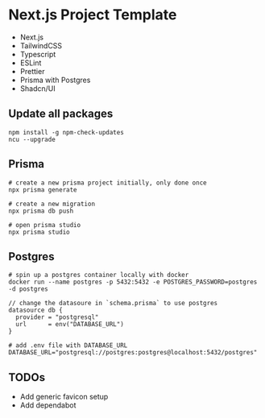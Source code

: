 # Next.js Project Template

- Next.js
- TailwindCSS
- Typescript
- ESLint
- Prettier
- Prisma with Postgres
- Shadcn/UI

## Update all packages

```
npm install -g npm-check-updates
ncu --upgrade
```

## Prisma

```
# create a new prisma project initially, only done once
npx prisma generate

# create a new migration
npx prisma db push

# open prisma studio
npx prisma studio
```

## Postgres

```
# spin up a postgres container locally with docker
docker run --name postgres -p 5432:5432 -e POSTGRES_PASSWORD=postgres -d postgres
```

```
// change the datasoure in `schema.prisma` to use postgres
datasource db {
  provider = "postgresql"
  url      = env("DATABASE_URL")
}
```

```
# add .env file with DATABASE_URL
DATABASE_URL="postgresql://postgres:postgres@localhost:5432/postgres"
```

## TODOs

- Add generic favicon setup
- Add dependabot
